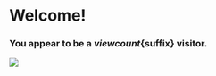 # Welcome!
### You appear to be a ${viewcount}${suffix} visitor.

<img src="https://kraftwerk28.pp.ua/vcnt.png"></img>
